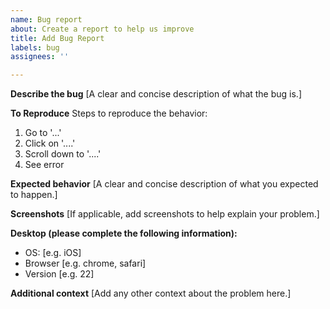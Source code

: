 ```yaml
---
name: Bug report
about: Create a report to help us improve
title: Add Bug Report
labels: bug
assignees: ''

---
```


**Describe the bug**
[A clear and concise description of what the bug is.]

**To Reproduce**
Steps to reproduce the behavior:
1. Go to '...'
2. Click on '....'
3. Scroll down to '....'
4. See error

**Expected behavior**
[A clear and concise description of what you expected to happen.]

**Screenshots**
[If applicable, add screenshots to help explain your problem.]

**Desktop (please complete the following information):**
 - OS: [e.g. iOS]
 - Browser [e.g. chrome, safari]
 - Version [e.g. 22]

**Additional context**
[Add any other context about the problem here.]
